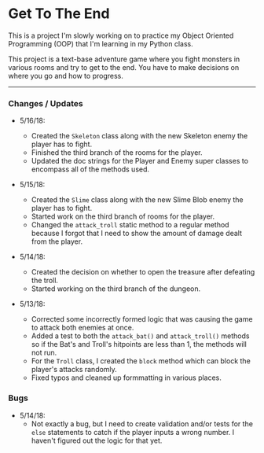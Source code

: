 # Get To The End

This is a project I'm slowly working on to practice my Object Oriented Programming (OOP) that I'm learning in my Python class.

This project is a text-base adventure game where you fight monsters in various rooms and try to get to the end. You have to make decisions on where you go and how to progress.

---

### Changes / Updates

* 5/16/18:
   - Created the `Skeleton` class along with the new Skeleton enemy the player has to fight.
   - Finished the third branch of the rooms for the player.
   - Updated the doc strings for the Player and Enemy super classes to encompass all of the methods used.

* 5/15/18:
   - Created the `Slime` class along with the new Slime Blob enemy the player has to fight.
   - Started work on the third branch of rooms for the player.
   - Changed the `attack_troll` static method to a regular method because I forgot that I need to show the amount of damage dealt from the player.

* 5/14/18:
   - Created the decision on whether to open the treasure after defeating the troll.
   - Started working on the third branch of the dungeon.

* 5/13/18:
   - Corrected some incorrectly formed logic that was causing the game to attack both enemies at once.
   - Added a test to both the `attack_bat()` and `attack_troll()` methods so if the Bat's and Troll's hitpoints are less than 1, the methods will not run.
   - For the `Troll` class, I created the `block` method which can block the player's attacks randomly.
   - Fixed typos and cleaned up formmatting in various places.


### Bugs

* 5/14/18:
   - Not exactly a bug, but I need to create validation and/or tests for the `else` statements to catch if the player inputs a wrong number. I haven't figured out the logic for that yet.
